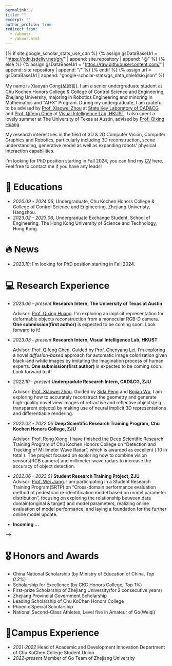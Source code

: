 ```yaml
---
permalink: /
title: ""
excerpt: ""
author_profile: true
redirect_from: 
  - /about/
  - /about.html
---
```


{% if site.google_scholar_stats_use_cdn %}
{% assign gsDataBaseUrl = "https://cdn.jsdelivr.net/gh/" | append: site.repository | append: "@" %}
{% else %}
{% assign gsDataBaseUrl = "https://raw.githubusercontent.com/" | append: site.repository | append: "/" %}
{% endif %}
{% assign url = gsDataBaseUrl | append: "google-scholar-stats/gs_data_shieldsio.json" %}

<span class='anchor' id='about-me'></span>

My name is Xiaoyan Cong(丛箫言). I am a senior undergraduate student at Chu Kochen Honors College & College of Control Science and Engineering, Zhejiang University, majoring in Robotics Engineering and minoring in Mathematics and "AI+X" Program. During my undergraduate, I am grateful to be advised by [Prof. Xiaowei Zhou](http://xzhou.me/) at [State Key Laboratory of CAD&CG](http://www.cad.zju.edu.cn/index.html) and [Prof. Qifeng Chen](https://cqf.io/) at [Visual Intelligence Lab, HKUST](). I also spent a lovely summer at The University of Texas at Austin, advised by [Prof. Qixing Huang](https://www.cs.utexas.edu/~huangqx/).

My research interest lies in the field of 3D & 2D Computer Vision, Computer Graphics and Robotics, particularly including 3D reconstruction, scene understanding, generative model as well as expanding robots' physical interaction capabilities.

I'm looking for PhD position starting in Fall 2024, you can find my [CV](https://github.com/xy-cong/xy-cong.github.io/raw/main/docs/CV.pdf) here. Feel free to contact me if you have any leads!

# 📖 Educations

- *2020.09 - 2024.06*, Undergraduate, Chu Kochen Honors College & College of Control Science and Engineering, Zhejiang Univeristy, Hangzhou. 
- *2023.02 - 2023.06*, Undergraduate Exchange Student, School of Engineering, The Hong Kong University of Science and Technology, Hong Kong. 


# 🔥 News
- *2023.10*: I'm looking for PhD position starting in Fall 2024.

# 💻 Research Experience
- *2023.06 - present* **Research Intern, The University of Texas at Austin**

   Advisor: [Prof. Qixing Huang](https://www.cs.utexas.edu/~huangqx/).
   I'm exploring an implicit representation for deformable objects reconstruction from a monocular RGB-D camera. **One submission(first author)** is expected to be coming soon. Look forward to it!

- *2023.03 - present* **Research Intern, Visual Intelligence Lab, HKUST**

   Advisor: [Prof. Qifeng Chen](https://cqf.io/).
   Guided by [Prof. Chenyang Lei](https://chenyanglei.github.io/), I’m exploring a novel *diffusion-based* approach for automatic image colorization given black-and-white images by imitating the imagination process of human experts. **One submission(first author)** is expected to be coming soon. Look forward to it!

- *2022.10 - present* **Undergradute Research Intern, CAD&CG, ZJU**

   Advisor: [Prof. Xiaowei Zhou](http://xzhou.me/).
   Guided by [Sida Peng](https://pengsida.net/) and [Bojian Wu](https://bojianwu.github.io/), I am exploring how to accurately reconstruct the geometry and generate high-quality novel view images of refractive and reflective objects(e.g. transparent objects) by making use of neural implicit 3D representations and differentiable rendering.

- *2022.02 - 2022.06*  **Deep Scientific Research Training Program, Chu Kochen Honors College, ZJU**  

   Advisor: [Prof. Rong Xiong](https://www.researchgate.net/profile/Rong-Xiong). 
   I have finished the Deep Scientific Research Training Program of Chu Kochen Honors College on “Detection and Tracking of Millimeter Wave Radar”, which is awarded as excellent ( 10 in total ). The project focused on exploring how to combine vision sensors(RGB camera) and millimeter-wave radars to increase the accuracy of object detection. 

- *2022.06 - 2023.01*  **Student Research Training Project, ZJU**      
   Advisor: [Prof. Wei Jiang](https://person.zju.edu.cn/en/jiangwei). 
   I am participating in a Student Research Training Program(SRTP) on “Cross-domain performance evaluation method of pedestrian re-identification model based on model parameter distribution”, focusing on exploring the relationship between data domain(original & target) and model parameters, realizing online evaluation of model performance, and laying a foundation for the further online model update.

<!-- # 📝 Publications 

<!-- <div class='paper-box'><div class='paper-box-image'><div><div class="badge">CVPR 2016</div><img src='images/500x300.png' alt="sym" width="100%"></div></div>
<div class='paper-box-text' markdown="1">

[Deep Residual Learning for Image Recognition](https://openaccess.thecvf.com/content_cvpr_2016/papers/He_Deep_Residual_Learning_CVPR_2016_paper.pdf)

**Kaiming He**, Xiangyu Zhang, Shaoqing Ren, Jian Sun

[**Project**](https://scholar.google.com/citations?view_op=view_citation&hl=zh-CN&user=DhtAFkwAAAAJ&citation_for_view=DhtAFkwAAAAJ:ALROH1vI_8AC) <strong><span class='show_paper_citations' data='DhtAFkwAAAAJ:ALROH1vI_8AC'></span></strong>
- Lorem ipsum dolor sit amet, consectetur adipiscing elit. Vivamus ornare aliquet ipsum, ac tempus justo dapibus sit amet. 
</div>
</div> -->


<!-- - **Hard-working...qwq** -->
- **Incoming ...**

<!-- - Sporthesia: Augmenting Sports Videos Using Natural Language 

  Zhutian Chen, **<u>Qisen Yang</u>**, Xiao Xie, Johanna Beyer, Haijun Xia, Yingcai Wu, and Hanspeter Pfister, **VIS 2022** --> -->

# 🎖 Honors and Awards
- China National Scholarship (by Ministry of Education of China, *Top 0.2%*)
- Scholarship for Excellence (by CKC Honors College, *Top 1%*)
- First-prize Scholarship of Zhejiang University(for 2 consecutive years)
- Zhejiang Provincial Government Scholarship
- Leading Scholarship of Chu KoChen Honors College
- Phoenix Special Scholarship
- National Second-Class Athletes, Level five in Amateur of Go(Weiqi)

# 🏢Campus Experience

- *2021-2022* Head of Academic and Development Innovation Department of Chu KoChen College Student Union
- *2022-present* Member of Go Team of Zhejiang University


  
